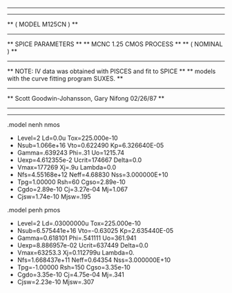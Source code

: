 **************************************************************************
**									**
**			( MODEL M125CN )				**
**									**
**	SPICE PARAMETERS						**
**	MCNC 1.25 CMOS PROCESS						**
**	( NOMINAL )							**
**									**
**	NOTE:	IV data was obtained with PISCES and fit to SPICE 	**
**		models with the curve fitting program SUXES.		**
**									**
**	Scott Goodwin-Johansson, Gary Nifong	02/26/87		**
**									**
**************************************************************************

.model nenh nmos
+    Level=2            Ld=0.0u         Tox=225.000e-10
+    Nsub=1.066e+16     Vto=0.622490    Kp=6.326640E-05
+    Gamma=.639243      Phi=.31         Uo=1215.74
+    Uexp=4.612355e-2   Ucrit=174667    Delta=0.0
+    Vmax=177269        Xj=.9u          Lambda=0.0
+    Nfs=4.55168e+12    Neff=4.68830    Nss=3.000000E+10
+    Tpg=1.00000        Rsh=60          Cgso=2.89e-10
+    Cgdo=2.89e-10      Cj=3.27e-04     Mj=1.067
+    Cjsw=1.74e-10      Mjsw=.195

.model penh pmos
+    Level=2            Ld=.03000000u   Tox=225.000e-10  
+    Nsub=6.575441e+16  Vto=-0.63025    Kp=2.635440E-05
+    Gamma=0.618101     Phi=.541111     Uo=361.941
+    Uexp=8.886957e-02  Ucrit=637449    Delta=0.0
+    Vmax=63253.3       Xj=0.112799u    Lambda=0.    
+    Nfs=1.668437e+11   Neff=0.64354    Nss=3.000000E+10
+    Tpg=-1.00000       Rsh=150         Cgso=3.35e-10
+    Cgdo=3.35e-10      Cj=4.75e-04     Mj=.341
+    Cjsw=2.23e-10      Mjsw=.307

